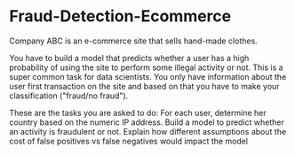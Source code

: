 # Fraud-Detection-Ecommerce

Company ABC is an e-commerce site that sells hand-made clothes.

You have to build a model that predicts whether a user has a high probability of using the site to
perform some illegal activity or not. This is a super common task for data scientists.
You only have information about the user first transaction on the site and based on that you
have to make your classification ("fraud/no fraud").

These are the tasks you are asked to do:
For each user, determine her country based on the numeric IP address.
Build a model to predict whether an activity is fraudulent or not. Explain how different
assumptions about the cost of false positives vs false negatives would impact the model
